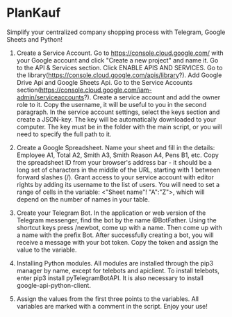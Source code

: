 # PlanKauf
Simplify your centralized company shopping process with Telegram, Google Sheets and Python!

1. Create a Service Account. Go to https://console.cloud.google.com/ with your Google account and click "Create a new project" and name it. Go to the API & Services section. Click ENABLE APIS AND SERVICES. Go to the library(https://console.cloud.google.com/apis/library?). Add Google Drive Api and Google Sheets Api. Go to the Service Accounts section(https://console.cloud.google.com/iam-admin/serviceaccounts?). Create a service account and add the owner role to it. Copy the username, it will be useful to you in the second paragraph. In the service account settings, select the keys section and create a JSON-key. The key will be automatically downloaded to your computer. The key must be in the folder with the main script, or you will need to specify the full path to it.

2. Create a Google Spreadsheet. Name your sheet and fill in the details: Employee A1, Total A2, Smith A3, Smith Reason A4, Pens B1, etc. Copy the spreadsheet ID from your browser's address bar - it should be a long set of characters in the middle of the URL, starting with 1 between forward slashes (/). Grant access to your service account with editor rights by adding its username to the list of users. You will need to set a range of cells in the variable: <"Sheet name"! "A":"Z">, which will depend on the number of names in your table.

3. Create your Telegram Bot. In the application or web version of the Telegram messenger, find the bot by the name @BotFather. Using the shortcut keys press /newbot, come up with a name. Then come up with a name with the prefix Bot. After successfully creating a bot, you will receive a message with your bot token. Copy the token and assign the value to the variable.

4. Installing Python modules. All modules are installed through the pip3 manager by name, except for telebots and apiclient. To install telebots, enter pip3 install pyTelegramBotAPI. It is also necessary to install google-api-python-client.

5. Assign the values from the first three points to the variables. All variables are marked with a comment in the script. Enjoy your use!
